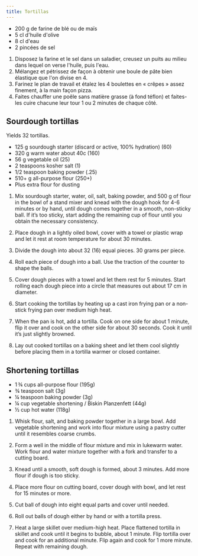 ```yaml
---
title: Tortillas
---
```


-   200 g de farine de blé ou de maïs
-   5 cl d'huile d'olive
-   8 cl d'eau
-   2 pincées de sel

1.  Disposez la farine et le sel dans un saladier, creusez un puits au
    milieu dans lequel on verse l'huile, puis l'eau.
2.  Mélangez et pétrissez de façon à obtenir une boule de pâte bien
    élastique que l'on divise en 4.
3.  Farinez le plan de travail et étalez les 4 boulettes en « crêpes »
    assez finement, à la main façon pizza.
4.  Faites chauffer une poêle sans matière grasse (à fond téflon) et
    faites-les cuire chacune leur tour 1 ou 2 minutes de chaque côté.

## Sourdough tortillas

Yields 32 tortillas.

-   125 g sourdough starter (discard or active, 100% hydration) (60)
-   320 g warm water about 40c (160)
-   56 g vegetable oil (25)
-   2 teaspoons kosher salt (1)
-   1/2 teaspoon baking powder (.25)
-   510+ g all-purpose flour (250+)
-   Plus extra flour for dusting

1.  Mix sourdough starter, water, oil, salt, baking powder, and 500 g of flour in the
    bowl of a stand mixer and knead with the dough hook for 4-6 minutes or by hand, until dough comes together in a smooth, non-sticky ball.
    If it’s too sticky, start adding the remaining cup of flour until you
    obtain the necessary consistency.

1.  Place dough in a lightly oiled bowl, cover with a
    towel or plastic wrap and let it rest at room temperature for about 30 minutes.

1.  Divide the dough into about 32 (16) equal pieces. 30 grams per piece.

1.  Roll each piece of dough into a ball. Use the traction of
    the counter to shape the balls.

1.  Cover dough pieces with a towel and let them rest for 5 minutes.
    Start rolling each dough piece into a circle that measures out about 17 cm in diameter.

1.  Start cooking the tortillas by heating up a cast iron frying pan or a non-stick frying
    pan over medium high heat.

1.  When the pan is hot, add a tortilla. Cook on one side for about 1
    minute, flip it over and cook on the other side for about 30 seconds.
    Cook it until it’s just slightly browned.

1.  Lay out cooked tortillas on a baking sheet and let them cool slightly before
    placing them in a tortilla warmer or closed container.

## Shortening tortillas

- 1 ¾ cups all-purpose flour (195g)
- ¾ teaspoon salt (3g)
- ¼ teaspoon baking powder (3g)
- ¼ cup vegetable shortening / Biskin Planzenfett (44g)
- ½ cup hot water (118g)

1. Whisk flour, salt, and baking powder together in a large bowl. Add vegetable shortening and work into flour mixture using a pastry cutter until it resembles coarse crumbs.

1. Form a well in the middle of flour mixture and mix in lukewarm water. Work flour and water mixture together with a fork and transfer to a cutting board.

1. Knead until a smooth, soft dough is formed, about 3 minutes. Add more flour if dough is too sticky.

1. Place more flour on cutting board, cover dough with bowl, and let rest for 15 minutes or more.

1. Cut ball of dough into eight equal parts and cover until needed.

1. Roll out balls of dough either by hand or with a tortilla press.

1. Heat a large skillet over medium-high heat. Place flattened tortilla in skillet and cook until it begins to bubble, about 1 minute. Flip tortilla over and cook for an additional minute. Flip again and cook for 1 more minute. Repeat with remaining dough.
